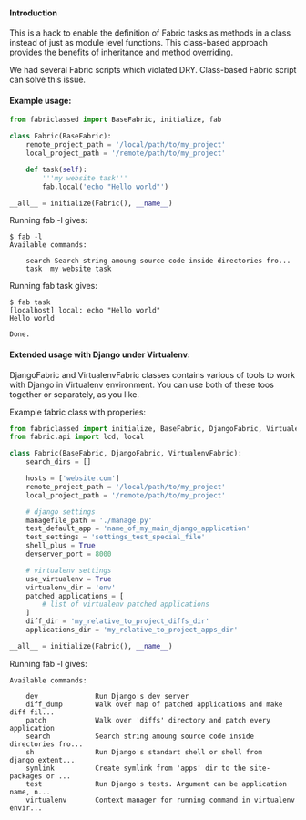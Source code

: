 #### Introduction

This is a hack to enable the definition of Fabric tasks as methods in a class instead of just as module level functions. This class-based approach provides the benefits of inheritance and method overriding.

We had several Fabric scripts which violated DRY. Class-based Fabric script can solve this issue.

#### Example usage:

```python
from fabriclassed import BaseFabric, initialize, fab

class Fabric(BaseFabric):
    remote_project_path = '/local/path/to/my_project'
    local_project_path = '/remote/path/to/my_project'

    def task(self):
        '''my website task'''
        fab.local('echo "Hello world"')

__all__ = initialize(Fabric(), __name__)
```

Running fab -l gives:

```
$ fab -l
Available commands:

    search Search string amoung source code inside directories fro...
    task  my website task
```

Running fab task gives:

```
$ fab task
[localhost] local: echo "Hello world"
Hello world

Done.
```

#### Extended usage with Django under Virtualenv:

DjangoFabric and VirtualenvFabric classes contains various of tools to work with Django in Virtualenv environment. You can use both of these toos together or separately, as you like.

Example fabric class with properies:

```python
from fabriclassed import initialize, BaseFabric, DjangoFabric, VirtualenvFabric
from fabric.api import lcd, local

class Fabric(BaseFabric, DjangoFabric, VirtualenvFabric):
    search_dirs = []

    hosts = ['website.com']
    remote_project_path = '/local/path/to/my_project'
    local_project_path = '/remote/path/to/my_project'

    # django settings
    managefile_path = './manage.py'
    test_default_app = 'name_of_my_main_django_application'
    test_settings = 'settings_test_special_file'
    shell_plus = True
    devserver_port = 8000

    # virtualenv settings
    use_virtualenv = True
    virtualenv_dir = 'env'
    patched_applications = [
        # list of virtualenv patched applications
    ]
    diff_dir = 'my_relative_to_project_diffs_dir'
    applications_dir = 'my_relative_to_project_apps_dir'

__all__ = initialize(Fabric(), __name__)
```

Running fab -l gives:

```
Available commands:

    dev              Run Django's dev server
    diff_dump        Walk over map of patched applications and make diff fil...
    patch            Walk over 'diffs' directory and patch every application
    search           Search string amoung source code inside directories fro...
    sh               Run Django's standart shell or shell from django_extent...
    symlink          Create symlink from 'apps' dir to the site-packages or ...
    test             Run Django's tests. Argument can be application name, n...
    virtualenv       Context manager for running command in virtualenv envir...
```